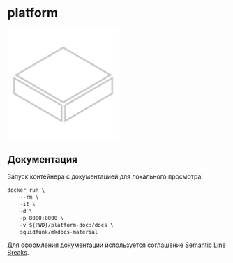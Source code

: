 # platform

![platform](platform-hack/asset/platform-icon-256.png)

## Документация

Запуск контейнера с документацией для локального просмотра:

```shell
docker run \
    --rm \
    -it \
    -d \
    -p 8000:8000 \
    -v ${PWD}/platform-doc:/docs \
    squidfunk/mkdocs-material
```

Для оформления документации используется
соглашение [Semantic Line Breaks](https://sembr.org/).
